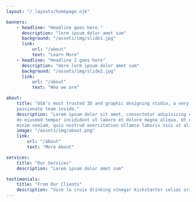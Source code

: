 ```yaml
---
layout: "/_layouts/homepage.njk"

banners:
    - headline: "Headline goes here."
      description: "lorm ipsum dolor amet sum"
      background: "/assets/img/slide1.jpg"
      link:
          url: "/about"
          text: "Learn More"
    - headline: "Headline 2 goes here"
      description: "more lorm ipsum dolor amet sum"
      background: "/assets/img/slide2.jpg"
      link:
          url: "/about"
          text: "Who we are"

about:
    title: "USA’s most trusted 3D and graphic designing studio, a very
    passionate team inside."
    description: "Lorem ipsum dolor sit amet, consectetur adipisicing elit, sed
    do eiusmod tempor incididunt ut labore et dolore magna aliqua. Ut enim ad
    minim veniam, quis nostrud exercitation ullamco laboris nisi ut aliquip."
    image: "/assets/img/about.png"
    link:
        url: "/about"
        text: "More About"

services:
    title: "Our Services"
    description: "Lorem ipsum dolor amet sum"

testimonials:
    title: "From Our Clients"
    description: "Vice la croix drinking vinegar kickstarter celiac sriracha lo-fi before they sold out mlkshk brooklyn."
---
```

